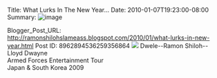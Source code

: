 Title: What Lurks In The New Year...
Date: 2010-01-07T19:23:00-08:00
Summary: ![image](http://4.bp.blogspot.com/_vSwLomPsgns/S0a2W1W8oYI/AAAAAAAAAB0/2pMjiSe3T-E/s320/161.JPG "Image summary")

Blogger_Post_URL: http://ramonshilohslameass.blogspot.com/2010/01/what-lurks-in-new-year.html
Post ID: 8962894536259356864
[![](http://4.bp.blogspot.com/_vSwLomPsgns/S0a2W1W8oYI/AAAAAAAAAB0/2pMjiSe3T-E/s320/161.JPG)](http://4.bp.blogspot.com/_vSwLomPsgns/S0a2W1W8oYI/AAAAAAAAAB0/2pMjiSe3T-E/s1600-h/161.JPG) Dwele\-\-Ramon Shiloh\-\- Lloyd Dwayne  
Armed Forces Entertainment Tour  
Japan \& South Korea 2009